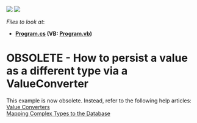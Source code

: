 <!-- default badges list -->
[![](https://img.shields.io/badge/Open_in_DevExpress_Support_Center-FF7200?style=flat-square&logo=DevExpress&logoColor=white)](https://supportcenter.devexpress.com/ticket/details/E482)
[![](https://img.shields.io/badge/📖_How_to_use_DevExpress_Examples-e9f6fc?style=flat-square)](https://docs.devexpress.com/GeneralInformation/403183)
<!-- default badges end -->
<!-- default file list -->
*Files to look at*:

* **[Program.cs](./CS/DecimalAsEncryptedString/Program.cs) (VB: [Program.vb](./VB/DecimalAsEncryptedString/Program.vb))**
<!-- default file list end -->
# OBSOLETE - How to persist a value as a different type via a ValueConverter


<p>This example is now obsolete. Instead, refer to the following help articles:<br /><a href="https://documentation.devexpress.com/#XPO/CustomDocument2053">Value Converters</a> <br /><a href="https://documentation.devexpress.com/#Xaf/CustomDocument3655">Mapping Complex Types to the Database</a></p>

<br/>


